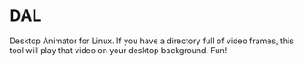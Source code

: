 # DAL
Desktop Animator for Linux. If you have a directory full of video frames, this tool will play that video on your desktop background. Fun!
